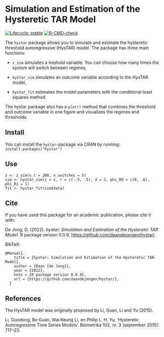 # Simulation and Estimation of the Hysteretic TAR Model

<!-- badges: start -->
[![Lifecycle: stable](https://img.shields.io/badge/lifecycle-stable-green.svg)](https://lifecycle.r-lib.org/articles/stages.html#experimental)
[![R-CMD-check](https://github.com/daandejongen/hystar/actions/workflows/R-CMD-check.yaml/badge.svg)](https://github.com/daandejongen/hystar/actions/workflows/R-CMD-check.yaml)
<!-- badges: end -->

The `hystar` package allows you to simulate and estimate the hysteretic
threshold autoregressive (HysTAR) model. The package has three main functions: 

* `z_sim` simulates a treshold variable. You can choose how many times the
system will switch between regimes,

* `hystar_sim` simulates an outcome variable according to the HysTAR model,

* `hystar_fit` estimates the model parameters with the conditional least
squares method.

The hystar package also has a `plot()` method that combines the
threshold and outcome variable in one figure and visualizes the regimes and 
thresholds.

## Install
You can install the `hystar`-package via CRAN by running:
`install.packages("hystar")`

## Use
```
z <- z_sim(n_t = 200, n_switches = 5)
sim <- hystar_sim(z = z, r = c(-.5, .5), d = 2, phi_R0 = c(0, .6), phi_R1 = 1)
fit <- hystar_fit(sim$data)
```

## Cite
If you have used this package for an academic publication, please cite it with:

De Jong, D. (2022). _hystar: Simulation and Estimation of the Hysteretic TAR Model_. R package version 0.0.9, <https://github.com/daandejongen/hystar/>.

BibTeX:
```
@Manual{,
    title = {hystar: Simulation and Estimation of the Hysteretic TAR Model},
    author = {Daan {de Jong}},
    year = {2022},
    note = {R package version 0.0.9},
    url = {https://github.com/daandejongen/hystar/},
  }
```

## References
The HysTAR model was originally proposed by Li, Guan, Li and Yu (2015). 

Li, Guodong, Bo Guan, Wai Keung Li, en Philip L. H. Yu. ‘Hysteretic Autoregressive Time Series Models’. Biometrika 102, nr. 3 (september 2015): 717–23.
